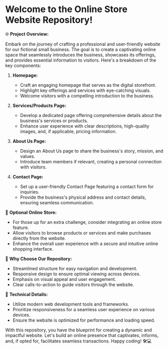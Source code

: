 
# Welcome to the Online Store Website Repository!

🌐 **Project Overview:**

Embark on the journey of crafting a professional and user-friendly website for our fictional small business. The goal is to create a captivating online space that seamlessly introduces the business, showcases its offerings, and provides essential information to visitors. Here's a breakdown of the key components:

1. **Homepage:**
   - Craft an engaging homepage that serves as the digital storefront.
   - Highlight key offerings and services with eye-catching visuals.
   - Welcome visitors with a compelling introduction to the business.

2. **Services/Products Page:**
   - Develop a dedicated page offering comprehensive details about the business's services or products.
   - Enhance user experience with clear descriptions, high-quality images, and, if applicable, pricing information.

3. **About Us Page:**
   - Design an About Us page to share the business's story, mission, and values.
   - Introduce team members if relevant, creating a personal connection with visitors.

4. **Contact Page:**
   - Set up a user-friendly Contact Page featuring a contact form for inquiries.
   - Provide the business's physical address and contact details, ensuring seamless communication.

🛒 **Optional Online Store:**
   - For those up for an extra challenge, consider integrating an online store feature.
   - Allow visitors to browse products or services and make purchases directly from the website.
   - Enhance the overall user experience with a secure and intuitive online shopping interface.

🚀 **Why Choose Our Repository:**
   - Streamlined structure for easy navigation and development.
   - Responsive design to ensure optimal viewing across devices.
   - Emphasis on visual appeal and user engagement.
   - Clear calls-to-action to guide visitors through the website.

🔧 **Technical Details:**
   - Utilize modern web development tools and frameworks.
   - Prioritize responsiveness for a seamless user experience on various devices.
   - Ensure the website is optimized for performance and loading speed.

With this repository, you have the blueprint for creating a dynamic and impactful website. Let's build an online presence that captivates, informs, and, if opted for, facilitates seamless transactions. Happy coding! 🛠️💻
